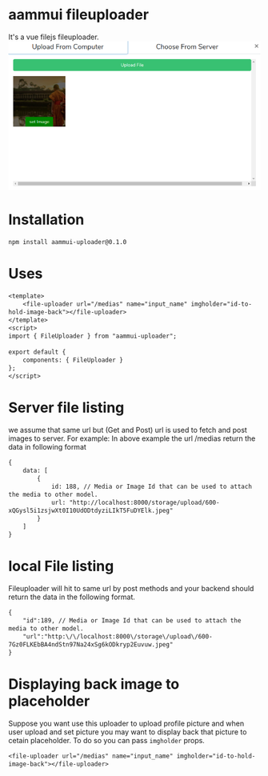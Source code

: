 # aammui fileuploader
It's a vue filejs fileuploader.
![ScreenShot](https://raw.githubusercontent.com/bedus-creation/AammuiUploader/master/docs/screenshot.png)

# Installation
```
npm install aammui-uploader@0.1.0
```
# Uses
```
<template>
    <file-uploader url="/medias" name="input_name" imgholder="id-to-hold-image-back"></file-uploader>
</template>
<script>
import { FileUploader } from "aammui-uploader";

export default {
    components: { FileUploader }
};
</script>
```
# Server file listing
we assume that same url but (Get and Post) url is used to fetch and post images to server.
For example: In above example the url /medias return the data in following format
```
{
    data: [
        {
            id: 188, // Media or Image Id that can be used to attach the media to other model.
            url: "http://localhost:8000/storage/upload/600-xQGysl5i1zsjwXt0I10UdODtdyziLIkT5FuDYElk.jpeg"
        }
    ]
}
```
# local File listing
Fileuploader will hit to same url by post methods and your backend should return the data in the 
following format.
```
{
    "id":189, // Media or Image Id that can be used to attach the media to other model.
    "url":"http:\/\/localhost:8000\/storage\/upload\/600-7Gz0FLKEbBA4ndStn97Na24xSg6kODkryp2Euvuw.jpeg"
}
```
# Displaying back image to placeholder
Suppose you want use this uploader to upload profile picture and when user upload and set picture you may want to display back that picture to cetain placeholder. To do so you can pass `imgholder` props.
```
<file-uploader url="/medias" name="input_name" imgholder="id-to-hold-image-back"></file-uploader>
```

